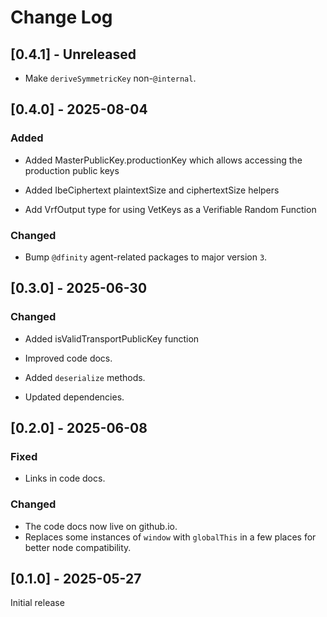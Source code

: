 # Change Log

## [0.4.1] - Unreleased

- Make `deriveSymmetricKey` non-`@internal`.

## [0.4.0] - 2025-08-04

### Added

- Added MasterPublicKey.productionKey which allows accessing the production public keys

- Added IbeCiphertext plaintextSize and ciphertextSize helpers

- Add VrfOutput type for using VetKeys as a Verifiable Random Function

### Changed

- Bump `@dfinity` agent-related packages to major version `3`.

## [0.3.0] - 2025-06-30

### Changed

- Added isValidTransportPublicKey function

- Improved code docs.

- Added `deserialize` methods.

- Updated dependencies.

## [0.2.0] - 2025-06-08

### Fixed

- Links in code docs.

### Changed

- The code docs now live on github.io.
- Replaces some instances of `window` with `globalThis` in a few places for better node compatibility.

## [0.1.0] - 2025-05-27

Initial release
